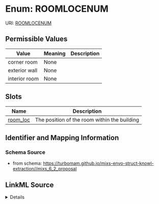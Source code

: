 # Enum: ROOMLOCENUM



URI: [ROOMLOCENUM](ROOMLOCENUM)

## Permissible Values

| Value | Meaning | Description |
| --- | --- | --- |
| corner room | None |  |
| exterior wall | None |  |
| interior room | None |  |




## Slots

| Name | Description |
| ---  | --- |
| [room_loc](room_loc.md) | The position of the room within the building |






## Identifier and Mapping Information







### Schema Source


* from schema: https://turbomam.github.io/mixs-envo-struct-knowl-extraction//mixs_6_2_proposal




## LinkML Source

<details>
```yaml
name: ROOM_LOC_ENUM
from_schema: https://turbomam.github.io/mixs-envo-struct-knowl-extraction//mixs_6_2_proposal
rank: 1000
permissible_values:
  corner room:
    text: corner room
  exterior wall:
    text: exterior wall
  interior room:
    text: interior room

```
</details>
